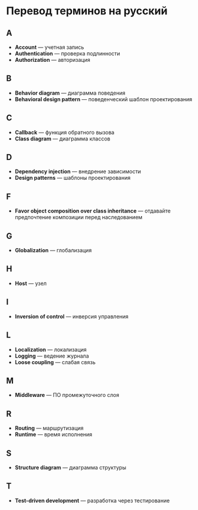 # Перевод терминов на русский

## A

* **Account** — учетная запись
* **Authentication** — проверка подлинности
* **Authorization** — авторизация

## B

* **Behavior diagram** — диаграмма поведения
* **Behavioral design pattern** — поведенческий шаблон проектирования

## C

* **Callback** — функция обратного вызова
* **Class diagram** — диаграмма классов

## D

* **Dependency injection** — внедрение зависимости
* **Design patterns** — шаблоны проектирования

## F

* **Favor object composition over class inheritance** — отдавайте предпочтение композиции перед наследованием

## G

* **Globalization** — глобализация

## H

* **Host** — узел

## I

* **Inversion of control** — инверсия управления

## L

* **Localization** — локализация
* **Logging** — ведение журнала
* **Loose coupling** — слабая связь

## M

* **Middleware** — ПО промежуточного слоя

## R

* **Routing** — маршрутизация
* **Runtime** — время исполнения

## S

* **Structure diagram** — диаграмма структуры

## T

* **Test-driven development** — разработка через тестирование
